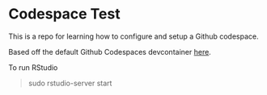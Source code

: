 # Codespace Test

This is a repo for learning how to configure and setup a Github codespace.

Based off the default Github Codespaces devcontainer [here](https://github.com/devcontainers/images/tree/main/src/universal).

To run RStudio
> sudo rstudio-server start
